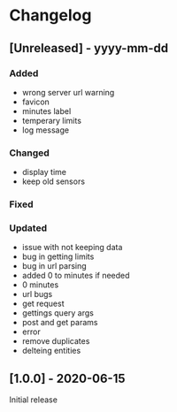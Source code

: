 # Changelog

## [Unreleased] - yyyy-mm-dd

### Added
- wrong server url warning
- favicon
- minutes label
- temperary limits
- log message

### Changed
- display time
- keep old sensors

### Fixed

### Updated
- issue with not keeping data
- bug in getting limits
- bug in url parsing
- added 0 to minutes if needed
- 0 minutes
- url bugs
- get request
- gettings query args
- post and get params
- error
- remove duplicates
- delteing entities

## [1.0.0] - 2020-06-15

Initial release
